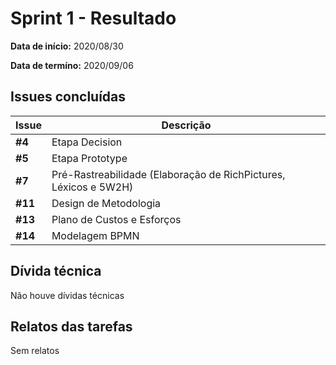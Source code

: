 # Sprint 1 - Resultado

**Data de início:** 2020/08/30

**Data de termíno:** 2020/09/06

## Issues concluídas

|Issue|Descrição|
|-----|---------|
|**#4**|Etapa Decision|
|**#5**|Etapa Prototype|
|**#7**|Pré-Rastreabilidade (Elaboração de RichPictures, Léxicos e 5W2H)|
|**#11**|Design de Metodologia|
|**#13**|Plano de Custos e Esforços|
|**#14**|Modelagem BPMN|

## Dívida técnica

Não houve dívidas técnicas

## Relatos das tarefas

Sem relatos